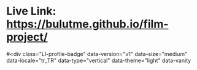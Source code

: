 # Live Link: https://bulutme.github.io/film-project/
#<div class="LI-profile-badge"  data-version="v1" data-size="medium" data-locale="tr_TR" data-type="vertical" data-theme="light" data-vanity
